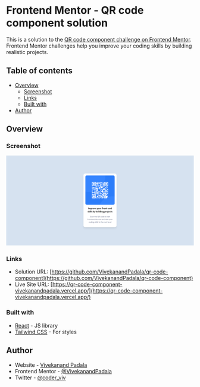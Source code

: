 # Frontend Mentor - QR code component solution

This is a solution to the [QR code component challenge on Frontend Mentor](https://www.frontendmentor.io/challenges/qr-code-component-iux_sIO_H). Frontend Mentor challenges help you improve your coding skills by building realistic projects.

## Table of contents

- [Overview](#overview)
  - [Screenshot](#screenshot)
  - [Links](#links)
  - [Built with](#built-with)
- [Author](#author)

## Overview

### Screenshot

![](./screenshot.png)

### Links

- Solution URL: [https://github.com/VivekanandPadala/qr-code-component](https://github.com/VivekanandPadala/qr-code-component)
- Live Site URL: [https://qr-code-component-vivekanandpadala.vercel.app/](https://qr-code-component-vivekanandpadala.vercel.app/)

### Built with

- [React](https://reactjs.org/) - JS library
- [Tailwind CSS](https://tailwindcss.com/) - For styles

## Author

- Website - [Vivekanand Padala](https://vivekanand.netlify.app/)
- Frontend Mentor - [@VivekanandPadala](https://www.frontendmentor.io/profile/VivekanandPadala)
- Twitter - [@coder_viv](https://twitter.com/coder_viv)
